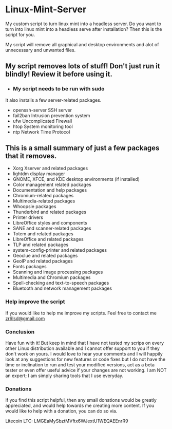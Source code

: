 # Linux-Mint-Server
My custom script to turn linux mint into a headless server.
Do you want to turn into linux mint into a headless serve after installation? 
Then this is the script for you.

My script will remove all graphical and desktop environments and alot of unnecessary and unwanted files. 
## My script removes lots of stuff! Don't just run it blindly! Review it before using it.

- ### My script needs to be run with sudo

It also installs a few server-related packages.

  - openssh-server  SSH server
  - fail2ban        Intrusion prevention system
  - ufw             Uncomplicated Firewall
  - htop            System monitoring tool
  - ntp             Network Time Protocol


## This is a small summary of just a few packages that it removes.

- Xorg Xserver and related packages
- lightdm display manager
- GNOME, XFCE, and KDE desktop environments (if installed)
- Color management related packages
- Documentation and help packages
- Chromium-related packages
- Multimedia-related packages
- Whoopsie packages
- Thunderbird and related packages
- Printer drivers
- LibreOffice styles and components
- SANE and scanner-related packages
- Totem and related packages
- LibreOffice and related packages
- TLP and related packages
- system-config-printer and related packages
- Geoclue and related packages
- GeoIP and related packages
- Fonts packages
- Scanning and image processing packages
- Multimedia and Chromium packages
- Spell-checking and text-to-speech packages
- Bluetooth and network management packages


### Help improve the script 

If you would like to help me improve my scripts. Feel free to contact me
zr6lsd@gmail.com 


### Conclusion

Have fun with it! But keep in mind that I have not tested my scrips on every other Linux distribution available and I cannot offer support to you if they don't work on yours. I would love to hear your comments and I will happily look at any suggestions for new features or code fixes but I do not have the time or inclination to run and test your modified versions, act as a beta tester or even offer useful advice if your changes are not working. I am NOT an expert; I am simply sharing tools that I use everyday.

### Donations
If you find this script helpful, then any small donations would be greatly appreciated, and would help towards me creating more content. 
If you would like to help with a donation, you can do so via.

Litecoin LTC: LMGEaMySbztMVftx6WJextU1WEQAEEnrR9
